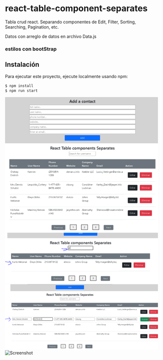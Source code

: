 # react-table-component-separates
Tabla crud react. Separando componentes de Edit, Filter, Sorting, Searching, Pagination, etc.<br>

Datos con arreglo de datos en archivo Data.js<br>

 ### estilos con bootStrap 

## Instalación
Para ejecutar este proyecto, ejecute localmente usando npm:

```
$ npm install
$ npm run start
```

![Screenshot](screenshot/Captura.PNG)
![Screenshot](screenshot/Captura1.PNG)
![Screenshot](screenshot/Captura2.PNG)
![Screenshot](screenshot/Captura3.PNG)
